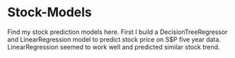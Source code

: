 # Stock-Models
Find my stock prediction models here.
First I build a DecisionTreeRegressor and LinearRegression model to predict stock price on S$P five year data. LinearRegression seemed to work well and predicted similar stock trend.
